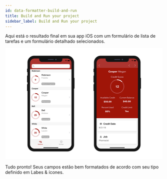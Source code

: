 ```yaml
---
id: data-formatter-build-and-run
title: Build and Run your project
sidebar_label: Build and Run your project
---
```

Aqui está o resultado final em sua app iOS com um formulário de lista de tarefas e um formulário detalhado selecionados.

![Result data formatter iphone](assets/data-formatter/result-data-formatter-iphone.png)

Tudo pronto! Seus campos estão bem formatados de acordo com seu tipo definido em Labes & ícones.